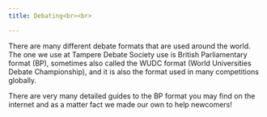 ```yaml
---
title: Debating<br><br>

---
```


There are many different debate formats that are used around the world. The one we use at Tampere Debate Society use is British Parliamentary format (BP), sometimes also called the WUDC format (World Universities Debate Championship), and it is also the format used in many competitions globally. 

There are very many detailed guides to the BP format you may find on the internet and as a matter fact we made our own to help newcomers!
